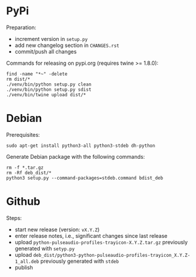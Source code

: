 # PyPi

Preparation:

* increment version in `setup.py`
* add new changelog section in `CHANGES.rst`
* commit/push all changes

Commands for releasing on pypi.org (requires twine >= 1.8.0):

```
find -name "*~" -delete
rm dist/*
./venv/bin/python setup.py clean
./venv/bin/python setup.py sdist
./venv/bin/twine upload dist/*
```


# Debian

Prerequisites:

```commandline
sudo apt-get install python3-all python3-stdeb dh-python
```

Generate Debian package with the following commands:

```commandline
rm -f *.tar.gz
rm -Rf deb_dist/*
python3 setup.py --command-packages=stdeb.command bdist_deb
```

# Github

Steps:

* start new release (version: `vX.Y.Z`)
* enter release notes, i.e., significant changes since last release
* upload `python-pulseaudio-profiles-trayicon-X.Y.Z.tar.gz` previously generated with `setyp.py`
* upload `deb_dist/python3-python-pulseaudio-profiles-trayicon_X.Y.Z-1_all.deb` previously generated with `stdeb`
* publish
